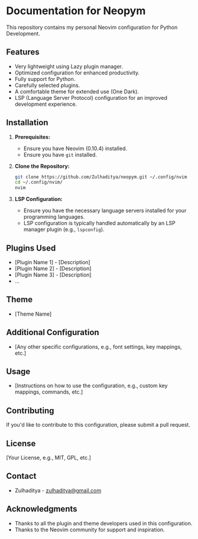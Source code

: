# Documentation for Neopym

This repository contains my personal Neovim configuration for Python Development.

## Features

* Very lightweight using Lazy plugin manager.
* Optimized configuration for enhanced productivity.
* Fully support for Python.
* Carefully selected plugins.
* A comfortable theme for extended use (One Dark).
* LSP (Language Server Protocol) configuration for an improved development experience.

## Installation

1.  **Prerequisites:**
    * Ensure you have Neovim (0.10.4) installed.
    * Ensure you have `git` installed.
2.  **Clone the Repository:**

    ```bash
    git clone https://github.com/Zulhaditya/neopym.git ~/.config/nvim
    cd ~/.config/nvim/
    nvim
    ```

3.  **LSP Configuration:**
    * Ensure you have the necessary language servers installed for your programming languages.
    * LSP configuration is typically handled automatically by an LSP manager plugin (e.g., `lspconfig`).

## Plugins Used

* [Plugin Name 1] - [Description]
* [Plugin Name 2] - [Description]
* [Plugin Name 3] - [Description]
* ...

## Theme

* [Theme Name]

## Additional Configuration

* [Any other specific configurations, e.g., font settings, key mappings, etc.]

## Usage

* [Instructions on how to use the configuration, e.g., custom key mappings, commands, etc.]

## Contributing

If you'd like to contribute to this configuration, please submit a pull request.

## License

[Your License, e.g., MIT, GPL, etc.]

## Contact

* Zulhaditya - zulhaditya@gmail.com

## Acknowledgments

* Thanks to all the plugin and theme developers used in this configuration.
* Thanks to the Neovim community for support and inspiration.
